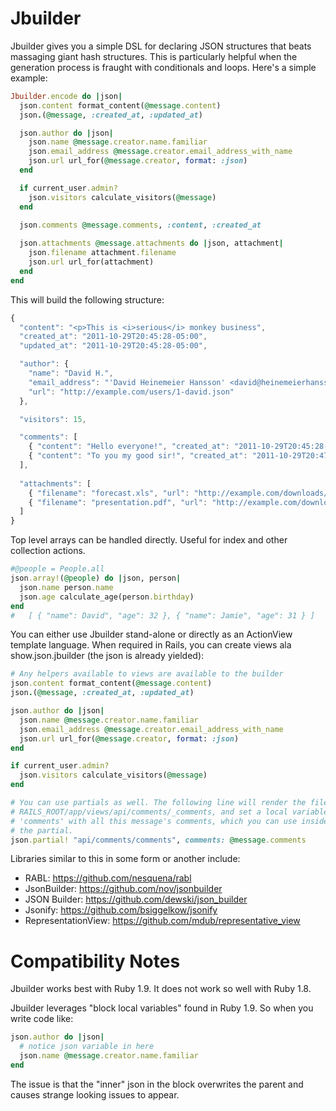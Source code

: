 Jbuilder
========

Jbuilder gives you a simple DSL for declaring JSON structures that beats massaging giant hash structures. This is particularly helpful when the generation process is fraught with conditionals and loops. Here's a simple example:

``` ruby
Jbuilder.encode do |json|
  json.content format_content(@message.content)
  json.(@message, :created_at, :updated_at)

  json.author do |json|
    json.name @message.creator.name.familiar
    json.email_address @message.creator.email_address_with_name
    json.url url_for(@message.creator, format: :json)
  end

  if current_user.admin?
    json.visitors calculate_visitors(@message)
  end

  json.comments @message.comments, :content, :created_at
  
  json.attachments @message.attachments do |json, attachment|
    json.filename attachment.filename
    json.url url_for(attachment)
  end
end
```

This will build the following structure:

``` javascript
{ 
  "content": "<p>This is <i>serious</i> monkey business",
  "created_at": "2011-10-29T20:45:28-05:00",
  "updated_at": "2011-10-29T20:45:28-05:00",

  "author": {
    "name": "David H.",
    "email_address": "'David Heinemeier Hansson' <david@heinemeierhansson.com>",
    "url": "http://example.com/users/1-david.json"
  },

  "visitors": 15,

  "comments": [
    { "content": "Hello everyone!", "created_at": "2011-10-29T20:45:28-05:00" },
    { "content": "To you my good sir!", "created_at": "2011-10-29T20:47:28-05:00" }
  ],
  
  "attachments": [
    { "filename": "forecast.xls", "url": "http://example.com/downloads/forecast.xls" },
    { "filename": "presentation.pdf", "url": "http://example.com/downloads/presentation.pdf" }
  ]
}
```

Top level arrays can be handled directly.  Useful for index and other collection actions.

``` ruby
#@people = People.all
json.array!(@people) do |json, person|
  json.name person.name
  json.age calculate_age(person.birthday)
end
#   [ { "name": David", "age": 32 }, { "name": Jamie", "age": 31 } ]
```

You can either use Jbuilder stand-alone or directly as an ActionView template language. When required in Rails, you can create views ala show.json.jbuilder (the json is already yielded):

``` ruby
# Any helpers available to views are available to the builder
json.content format_content(@message.content)
json.(@message, :created_at, :updated_at)

json.author do |json|
  json.name @message.creator.name.familiar
  json.email_address @message.creator.email_address_with_name
  json.url url_for(@message.creator, format: :json)
end

if current_user.admin?
  json.visitors calculate_visitors(@message)
end

# You can use partials as well. The following line will render the file
# RAILS_ROOT/app/views/api/comments/_comments, and set a local variable
# 'comments' with all this message's comments, which you can use inside
# the partial.
json.partial! "api/comments/comments", comments: @message.comments
```

Libraries similar to this in some form or another include:

* RABL: https://github.com/nesquena/rabl
* JsonBuilder: https://github.com/nov/jsonbuilder
* JSON Builder: https://github.com/dewski/json_builder
* Jsonify: https://github.com/bsiggelkow/jsonify
* RepresentationView: https://github.com/mdub/representative_view

Compatibility Notes
===================

Jbuilder works best with Ruby 1.9.  It does not work so well with Ruby 1.8.

Jbuilder leverages "block local variables" found in Ruby 1.9.  So when you 
write code like:

``` ruby
json.author do |json|
  # notice json variable in here
  json.name @message.creator.name.familiar
end
```

The issue is that the "inner" json in the block overwrites the parent and 
causes strange looking issues to appear.
